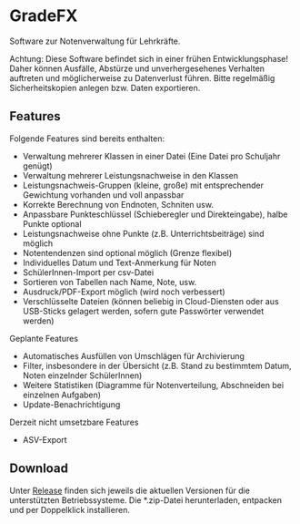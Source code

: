 # GradeFX

Software zur Notenverwaltung für Lehrkräfte.

Achtung: Diese Software befindet sich in einer frühen Entwicklungsphase! Daher können Ausfälle, Abstürze und unverhergesehenes Verhalten auftreten und möglicherweise zu Datenverlust führen. Bitte regelmäßig Sicherheitskopien anlegen bzw. Daten exportieren.

## Features
Folgende Features sind bereits enthalten:
* Verwaltung mehrerer Klassen in einer Datei (Eine Datei pro Schuljahr genügt)
* Verwaltung mehrerer Leistungsnachweise in den Klassen
* Leistungsnachweis-Gruppen (kleine, große) mit entsprechender Gewichtung vorhanden und voll anpassbar
* Korrekte Berechnung von Endnoten, Schniten usw.
* Anpassbare Punkteschlüssel (Schieberegler und Direkteingabe), halbe Punkte optional
* Leistungsnachweise ohne Punkte (z.B. Unterrichtsbeiträge) sind möglich
* Notentendenzen sind optional möglich (Grenze flexibel)
* Individuelles Datum und Text-Anmerkung für Noten
* SchülerInnen-Import per csv-Datei
* Sortieren von Tabellen nach Name, Note, usw.
* Ausdruck/PDF-Export möglich (wird noch verbessert)
* Verschlüsselte Dateien (können beliebig in Cloud-Diensten oder aus USB-Sticks gelagert werden, sofern gute Passwörter verwendet werden)

Geplante Features
* Automatisches Ausfüllen von Umschlägen für Archivierung
* Filter, insbesondere in der Übersicht (z.B. Stand zu bestimmtem Datum, Noten einzelnder SchülerInnen)
* Weitere Statistiken (Diagramme für Notenverteilung, Abschneiden bei einzelnen Aufgaben)
* Update-Benachrichtigung

Derzeit nicht umsetzbare Features
* ASV-Export

## Download
Unter [Release](https://github.com/fabiankaschta/GradeFX/releases/latest) finden sich jeweils die aktuellen Versionen für die unterstützten Betriebssysteme. Die *.zip-Datei herunterladen, entpacken und per Doppelklick installieren.
